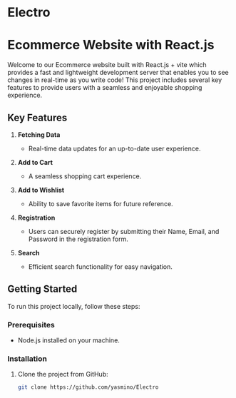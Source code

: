 # Electro
# Ecommerce Website with React.js

Welcome to our Ecommerce website built with React.js + vite which provides a fast and lightweight development server that enables you to see changes in real-time as you write code! This project includes several key features to provide users with a seamless and enjoyable shopping experience.

## Key Features

1. **Fetching Data**
   - Real-time data updates for an up-to-date user experience.

2. **Add to Cart**
   - A seamless shopping cart experience.

3. **Add to Wishlist**
   - Ability to save favorite items for future reference.

4. **Registration**
   - Users can securely register by submitting their Name, Email, and Password in the registration form.

5. **Search**
   - Efficient search functionality for easy navigation.

## Getting Started

To run this project locally, follow these steps:

### Prerequisites
- Node.js installed on your machine.

### Installation
1. Clone the project from GitHub:
   ```bash
   git clone https://github.com/yasmino/Electro
